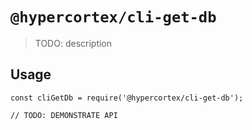 # `@hypercortex/cli-get-db`

> TODO: description

## Usage

```
const cliGetDb = require('@hypercortex/cli-get-db');

// TODO: DEMONSTRATE API
```
